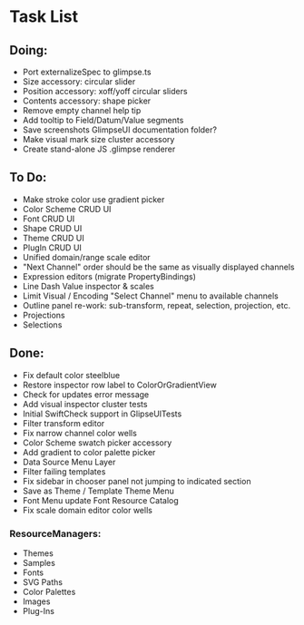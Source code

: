 # Task List

## Doing:

 - Port externalizeSpec to glimpse.ts
 - Size accessory: circular slider
 - Position accessory: xoff/yoff circular sliders
 - Contents accessory: shape picker
 - Remove empty channel help tip 
 - Add tooltip to Field/Datum/Value segments
 - Save screenshots GlimpseUI documentation folder?
 - Make visual mark size cluster accessory
 - Create stand-alone JS .glimpse renderer

## To Do:

 - Make stroke color use gradient picker
 - Color Scheme CRUD UI
 - Font CRUD UI
 - Shape CRUD UI
 - Theme CRUD UI
 - PlugIn CRUD UI
 - Unified domain/range scale editor
 - "Next Channel" order should be the same as visually displayed channels
 - Expression editors (migrate PropertyBindings)
 - Line Dash Value inspector & scales
 - Limit Visual / Encoding "Select Channel" menu to available channels
 - Outline panel re-work: sub-transform, repeat, selection, projection, etc.
 - Projections
 - Selections

## Done:

 - Fix default color steelblue
 - Restore inspector row label to ColorOrGradientView
 - Check for updates error message
 - Add visual inspector cluster tests
 - Initial SwiftCheck support in GlipseUITests
 - Filter transform editor
 - Fix narrow channel color wells
 - Color Scheme swatch picker accessory
 - Add gradient to color palette picker
 - Data Source Menu Layer
 - Filter failing templates
 - Fix sidebar in chooser panel not jumping to indicated section
 - Save as Theme / Template Theme Menu
 - Font Menu update Font Resource Catalog
 - Fix scale domain editor color wells


### ResourceManagers:

 * Themes
 * Samples
 * Fonts
 * SVG Paths
 * Color Palettes
 * Images
 * Plug-Ins
